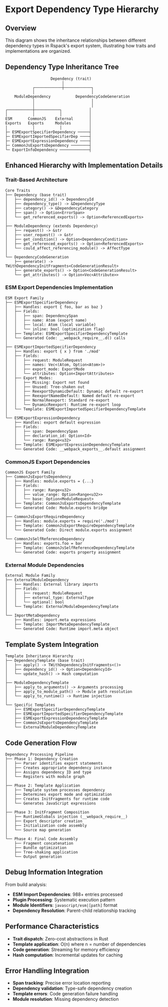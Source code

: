 # Export Dependency Type Hierarchy

## Overview
This diagram shows the inheritance relationships between different dependency types in Rspack's export system, illustrating how traits and implementations are organized.

## Dependency Type Inheritance Tree

```
                    Dependency (trait)
                         │
            ┌────────────┼────────────┐
            │                         │
    ModuleDependency           DependencyCodeGeneration
            │                         │
            │                         │
┌───────────┼───────────┐            │
│           │           │            │
ESM       CommonJS    External       │
Exports   Exports     Modules        │
│           │           │            │
├─ ESMExportSpecifierDependency ─────┤
├─ ESMExportImportedSpecifierDep ────┤
├─ ESMExportExpressionDependency ────┤
├─ CommonJsExportsDependency ────────┤
└─ ExportInfoDependency ─────────────┤
```

## Enhanced Hierarchy with Implementation Details

### Trait-Based Architecture

```
Core Traits
├── Dependency (base trait)
│   ├── dependency_id() -> DependencyId
│   ├── dependency_type() -> &DependencyType
│   ├── category() -> &DependencyCategory
│   ├── span() -> Option<ErrorSpan>
│   └── get_referenced_exports() -> Option<ReferencedExports>
│
├── ModuleDependency (extends Dependency)
│   ├── request() -> &str
│   ├── user_request() -> &str
│   ├── get_condition() -> Option<DependencyCondition>
│   ├── get_referenced_exports() -> Option<ReferencedExports>
│   └── could_affect_referencing_module() -> AffectType
│
└── DependencyCodeGeneration
    ├── generate() -> TWithDependencyInitFragments<CodeGenerationResult>
    ├── generate_exports() -> Option<CodeGenerationResult>
    └── get_attributes() -> Option<Vec<Attribute>>
```

### ESM Export Dependencies Implementation

```
ESM Export Family
├── ESMExportSpecifierDependency
│   ├── Handles: export { foo, bar as baz }
│   ├── Fields:
│   │   ├── span: DependencySpan
│   │   ├── name: Atom (export name)
│   │   ├── local: Atom (local variable)
│   │   └── inline: bool (optimization flag)
│   ├── Template: ESMExportSpecifierDependencyTemplate
│   └── Generated Code: __webpack_require__.d() calls
│
├── ESMExportImportedSpecifierDependency
│   ├── Handles: export { x } from './mod'
│   ├── Fields:
│   │   ├── request: ModuleRequest
│   │   ├── names: Vec<(Atom, Option<Atom>)>
│   │   ├── export_mode: ExportMode
│   │   └── attributes: Option<ImportAttributes>
│   ├── Export Modes:
│   │   ├── Missing: Export not found
│   │   ├── Unused: Tree-shaken out
│   │   ├── ReexportDynamicDefault: Dynamic default re-export
│   │   ├── ReexportNamedDefault: Named default re-export
│   │   ├── NormalReexport: Standard re-export
│   │   └── DynamicReexport: Runtime re-export loop
│   └── Template: ESMExportImportedSpecifierDependencyTemplate
│
└── ESMExportExpressionDependency
    ├── Handles: export default expression
    ├── Fields:
    │   ├── span: DependencySpan
    │   ├── declaration_id: Option<Id>
    │   └── range: Range<u32>
    ├── Template: ESMExportExpressionDependencyTemplate
    └── Generated Code: __webpack_exports__.default assignment
```

### CommonJS Export Dependencies

```
CommonJS Export Family
├── CommonJsExportsDependency
│   ├── Handles: module.exports = {...}
│   ├── Fields:
│   │   ├── range: Range<u32>
│   │   ├── value_range: Option<Range<u32>>
│   │   └── base: Option<ModuleRequest>
│   ├── Template: CommonJsExportsDependencyTemplate
│   └── Generated Code: Module.exports bridge
│
├── CommonJsExportRequireDependency
│   ├── Handles: module.exports = require('./mod')
│   ├── Template: CommonJsExportRequireDependencyTemplate
│   └── Generated Code: Direct module.exports assignment
│
└── CommonJsSelfReferenceDependency
    ├── Handles: exports.foo = bar
    ├── Template: CommonJsSelfReferenceDependencyTemplate
    └── Generated Code: exports property assignment
```

### External Module Dependencies

```
External Module Family
├── ExternalModuleDependency
│   ├── Handles: External library imports
│   ├── Fields:
│   │   ├── request: ModuleRequest
│   │   ├── external_type: ExternalType
│   │   └── optional: bool
│   └── Template: ExternalModuleDependencyTemplate
│
└── ImportMetaDependency
    ├── Handles: import.meta expressions
    ├── Template: ImportMetaDependencyTemplate
    └── Generated Code: Runtime import.meta object
```

## Template System Integration

```
Template Inheritance Hierarchy
├── DependencyTemplate (base trait)
│   ├── apply() -> TWithDependencyInitFragments<()>
│   ├── dependency_id() -> Option<DependencyId>
│   └── update_hash() -> Hash computation
│
├── ModuleDependencyTemplate
│   ├── apply_to_arguments() -> Arguments processing
│   ├── apply_to_module_path() -> Module path resolution
│   └── apply_to_runtime() -> Runtime injection
│
└── Specific Templates
    ├── ESMExportSpecifierDependencyTemplate
    ├── ESMExportImportedSpecifierDependencyTemplate
    ├── ESMExportExpressionDependencyTemplate
    ├── CommonJsExportsDependencyTemplate
    └── ExternalModuleDependencyTemplate
```

## Code Generation Flow

```
Dependency Processing Pipeline
├── Phase 1: Dependency Creation
│   ├── Parser identifies export statements
│   ├── Creates appropriate dependency instance
│   ├── Assigns dependency ID and type
│   └── Registers with module graph
│
├── Phase 2: Template Application
│   ├── Template system processes dependency
│   ├── Determines export mode and optimization
│   ├── Creates InitFragments for runtime code
│   └── Generates JavaScript expressions
│
├── Phase 3: InitFragment Composition
│   ├── RuntimeGlobals injection (__webpack_require__)
│   ├── Export descriptor creation
│   ├── Initialization code assembly
│   └── Source map generation
│
└── Phase 4: Final Code Assembly
    ├── Fragment concatenation
    ├── Bundle optimization
    ├── Tree-shaking application
    └── Output generation
```

## Debug Information Integration

From build analysis:
- **ESM Import Dependencies**: 988+ entries processed
- **Plugin Processing**: Systematic execution pattern
- **Module Identifiers**: `javascript/esm|[path]` format
- **Dependency Resolution**: Parent-child relationship tracking

## Performance Characteristics

- **Trait dispatch**: Zero-cost abstractions in Rust
- **Template application**: O(n) where n = number of dependencies
- **Code generation**: Streaming for memory efficiency
- **Hash computation**: Incremental updates for caching

## Error Handling Integration

- **Span tracking**: Precise error location reporting
- **Dependency validation**: Type-safe dependency creation
- **Template errors**: Code generation failure handling
- **Module resolution**: Missing dependency detection